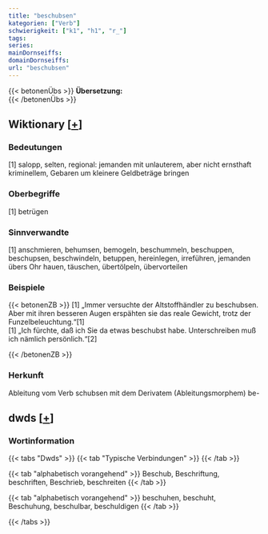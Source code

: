 ```yaml
---
title: "beschubsen"
kategorien: ["Verb"]
schwierigkeit: ["k1", "h1", "r_"]
tags:
series:
mainDornseiffs:
domainDornseiffs:
url: "beschubsen"
---
```


{{< betonenÜbs >}}
**Übersetzung:**  
{{< /betonenÜbs >}}

## Wiktionary [[+](https://de.wiktionary.org/wiki/beschubsen)]

### Bedeutungen
[1] salopp, selten, regional: jemanden mit unlauterem, aber nicht ernsthaft kriminellem, Gebaren um kleinere Geldbeträge bringen  

### Oberbegriffe
[1] betrügen  

### Sinnverwandte
[1] anschmieren, behumsen, bemogeln, beschummeln, beschuppen, beschupsen, beschwindeln, betuppen, hereinlegen, irreführen, jemanden übers Ohr hauen, täuschen, übertölpeln, übervorteilen  

### Beispiele
{{< betonenZB >}}
[1] „Immer versuchte der Altstoffhändler zu beschubsen. Aber mit ihren besseren Augen erspähten sie das reale Gewicht, trotz der Funzelbeleuchtung.“[1]  
[1] „Ich fürchte, daß ich Sie da etwas beschubst habe. Unterschreiben muß ich nämlich persönlich.“[2]  

{{< /betonenZB >}}
### Herkunft
Ableitung vom Verb schubsen mit dem Derivatem (Ableitungsmorphem) be-  



## dwds [[+](https://www.dwds.de/wb/beschubsen)]

### Wortinformation
{{< tabs "Dwds" >}}
{{< tab "Typische Verbindungen" >}}
{{< /tab >}}

{{< tab "alphabetisch vorangehend" >}}
Beschub, Beschriftung, beschriften, Beschrieb, beschreiten
{{< /tab >}}

{{< tab "alphabetisch vorangehend" >}}
beschuhen, beschuht, Beschuhung, beschulbar, beschuldigen
{{< /tab >}}

{{< /tabs >}}

